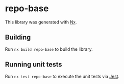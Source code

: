 # repo-base

This library was generated with [Nx](https://nx.dev).

## Building

Run `nx build repo-base` to build the library.

## Running unit tests

Run `nx test repo-base` to execute the unit tests via [Jest](https://jestjs.io).
